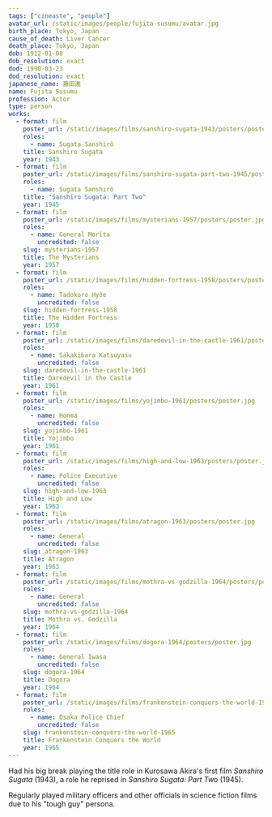 ```yaml
---
tags: ["cineaste", "people"]
avatar_url: /static/images/people/fujita-susumu/avatar.jpg
birth_place: Tokyo, Japan
cause_of_death: Liver Cancer
death_place: Tokyo, Japan
dob: 1912-01-08
dob_resolution: exact
dod: 1990-03-23
dod_resolution: exact
japanese_name: 藤田進
name: Fujita Susumu
profession: Actor
type: person
works:
  - format: film
    poster_url: /static/images/films/sanshiro-sugata-1943/posters/poster.jpg
    roles:
      - name: Sugata Sanshirô
    title: Sanshiro Sugata
    year: 1943
  - format: film
    poster_url: /static/images/films/sanshiro-sugata-part-two-1945/posters/poster.jpg
    roles:
      - name: Sugata Sanshirô
    title: "Sanshiro Sugata: Part Two"
    year: 1945
  - format: film
    poster_url: /static/images/films/mysterians-1957/posters/poster.jpg
    roles:
      - name: General Morita
        uncredited: false
    slug: mysterians-1957
    title: The Mysterians
    year: 1957
  - format: film
    poster_url: /static/images/films/hidden-fortress-1958/posters/poster.jpg
    roles:
      - name: Tadokoro Hyôe
        uncredited: false
    slug: hidden-fortress-1958
    title: The Hidden Fortress
    year: 1958
  - format: film
    poster_url: /static/images/films/daredevil-in-the-castle-1961/posters/poster.jpg
    roles:
      - name: Sakakibara Katsuyasu
        uncredited: false
    slug: daredevil-in-the-castle-1961
    title: Daredevil in the Castle
    year: 1961
  - format: film
    poster_url: /static/images/films/yojimbo-1961/posters/poster.jpg
    roles:
      - name: Honma
        uncredited: false
    slug: yojimbo-1961
    title: Yojimbo
    year: 1961
  - format: film
    poster_url: /static/images/films/high-and-low-1963/posters/poster.jpg
    roles:
      - name: Police Executive
        uncredited: false
    slug: high-and-low-1963
    title: High and Low
    year: 1963
  - format: film
    poster_url: /static/images/films/atragon-1963/posters/poster.jpg
    roles:
      - name: General
        uncredited: false
    slug: atragon-1963
    title: Atragon
    year: 1963
  - format: film
    poster_url: /static/images/films/mothra-vs-godzilla-1964/posters/poster.jpg
    roles:
      - name: General
        uncredited: false
    slug: mothra-vs-godzilla-1964
    title: Mothra vs. Godzilla
    year: 1964
  - format: film
    poster_url: /static/images/films/dogora-1964/posters/poster.jpg
    roles:
      - name: General Iwasa
        uncredited: false
    slug: dogora-1964
    title: Dogora
    year: 1964
  - format: film
    poster_url: /static/images/films/frankenstein-conquers-the-world-1965/posters/poster.jpg
    roles:
      - name: Osaka Police Chief
        uncredited: false
    slug: frankenstein-conquers-the-world-1965
    title: Frankenstein Conquers the World
    year: 1965
---
```


Had his big break playing the title role in Kurosawa Akira's first film
<i>Sanshiro Sugata</i> (1943), a role he reprised in <i>Sanshiro Sugata: Part
Two</i> (1945).

Regularly played military officers and other officials in science fiction films
due to his "tough guy" persona.
